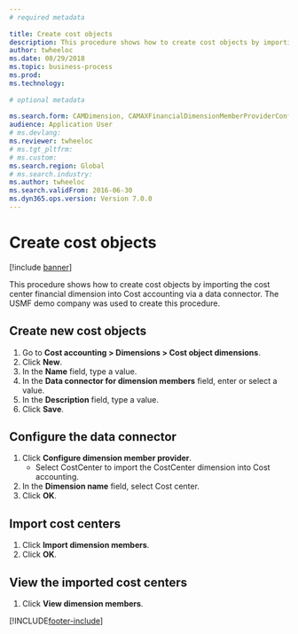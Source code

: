 ```yaml
--- 
# required metadata 
 
title: Create cost objects 
description: This procedure shows how to create cost objects by importing the cost center financial dimension into Cost accounting via a data connector. 
author: twheeloc
ms.date: 08/29/2018
ms.topic: business-process 
ms.prod:  
ms.technology:  
 
# optional metadata 
 
ms.search.form: CAMDimension, CAMAXFinancialDimensionMemberProviderConfiguration, CAMDimensionMember   
audience: Application User 
# ms.devlang:  
ms.reviewer: twheeloc
# ms.tgt_pltfrm:  
# ms.custom:  
ms.search.region: Global
# ms.search.industry: 
ms.author: twheeloc
ms.search.validFrom: 2016-06-30 
ms.dyn365.ops.version: Version 7.0.0 
---
```

# Create cost objects 

[!include [banner](../../includes/banner.md)]

This procedure shows how to create cost objects by importing the cost center financial dimension into Cost accounting via a data connector. The USMF demo company was used to create this procedure. 


## Create new cost objects
1. Go to **Cost accounting > Dimensions > Cost object dimensions**.
2. Click **New**.
3. In the **Name** field, type a value.
4. In the **Data connector for dimension members** field, enter or select a value.
5. In the **Description** field, type a value.
6. Click **Save**.

## Configure the data connector
1. Click **Configure dimension member provider**.
    * Select CostCenter to import the CostCenter dimension into Cost accounting.  
2. In the **Dimension name** field, select Cost center.
3. Click **OK**.

## Import cost centers
1. Click **Import dimension members**.
2. Click **OK**.

## View the imported cost centers
1. Click **View dimension members**.



[!INCLUDE[footer-include](../../../includes/footer-banner.md)]

